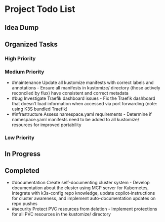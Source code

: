 # Project Todo List

## Idea Dump
<!-- Place for dumping unorganized ideas -->

## Organized Tasks
<!-- Copilot will maintain this section -->

### High Priority
<!-- Critical bugs and important features -->

### Medium Priority
<!-- Enhancements and improvements -->
- #maintenance Update all kustomize manifests with correct labels and annotations - Ensure all manifests in kustomize/ directory (those actively reconciled by flux) have consistent and correct metadata
- #bug Investigate Traefik dashboard issues - Fix the Traefik dashboard that doesn't load information when accessed via port forwarding (note: using K3S bundled Traefik)
- #infrastructure Assess namespace.yaml requirements - Determine if namespace.yaml manifests need to be added to all kustomize/ resources for improved portability

### Low Priority
<!-- Nice-to-haves and maintenance tasks -->

## In Progress
<!-- Tasks currently being worked on -->

## Completed
<!-- Finished tasks -->
- #documentation Create self-documenting cluster system - Develop documentation about the cluster using MCP server for Kubernetes, integrate with k3s-config repo knowledge, update copilot-instructions for cluster awareness, and implement auto-documentation updates on repo pushes
- #security Protect PVC resources from deletion - Implement protections for all PVC resources in the kustomize/ directory

